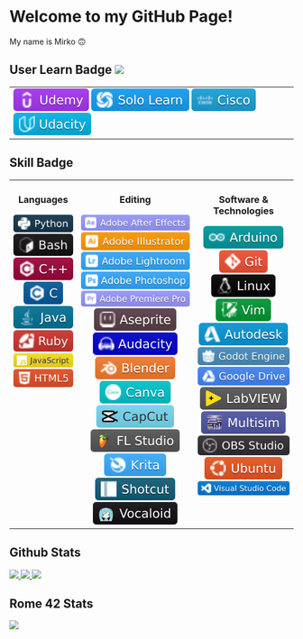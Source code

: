 # Welcome to my GitHub Page! 
<div valign="center">
	My name is Mirko 🙃
</div>

## User Learn Badge                                      ![](https://github.com/MirkokriM/giffs/blob/main/giffes/giphy.gif)
<table><tr><td valign="top" width="33%">

<div align="left">
	<img src="badges/_userlearning/Udemy.svg"/>
	<img src="badges/_userlearning/Solo_Learn.svg"/>
	<img src="badges/_userlearning/Cisco.svg"/>
	<img src="badges/_userlearning/Udacity.svg"/>
	
</div>

</td></tr></table>

## Skill Badge
<table><tr><td valign="top" align="center" width="20%">


### Languages
<div align="center">
	<img src="badges/Languages/Python.svg"/>
	<img src="badges/Languages/Bash.svg"/>
	<img src="badges/Languages/C++.svg"/>
	<img src="badges/Languages/C.svg"/>
	<img src="badges/Languages/Java.svg"/>
	<img src="badges/Languages/Ruby.svg"/>
	<img src="badges/Languages/JavaScript.svg"/>
	<img src="badges/Languages/HTML5.svg"/>
	
</div>

</td><td valign="top" align="center" width="35%">

### Editing
<div align="center">
	<img src="badges/Editing/Adobe_After_Effects.svg"/>
	<img src="badges/Editing/Adobe_Illustrator.svg"/>
	<img src="badges/Editing/Adobe_Lightroom.svg"/>
	<img src="badges/Editing/Adobe_Photoshop.svg"/>
	<img src="badges/Editing/Adobe_Premiere_Pro.svg"/>
	<img src="badges/Editing/Aseprite.svg"/>
	<img src="badges/Editing/Audacity.svg"/>
	<img src="badges/Editing/Blender.svg"/>
	<img src="badges/Editing/Canva.svg"/>
	<img src="badges/Editing/CapCut.svg"/>
	<img src="badges/Editing/FL_Studio.svg"/>
	<img src="badges/Editing/Krita.svg"/>
	<img src="badges/Editing/Shotcut.svg"/>
	<img src="badges/Editing/Vocaloid.svg"/>
	
</div>
	
</td><td valign="top" align="center" width="30%">

### Software & Technologies
<div align="center">
	<img src="badges/Software _&_technologies/Arduino.svg"/>
	<img src="badges/Software _&_technologies/Git.svg"/>
	<img src="badges/Software _&_technologies/Linux.svg"/>
	<img src="badges/Software _&_technologies/Vim.svg"/>
	<img src="badges/Software _&_technologies/Autodesk.svg"/>
	<img src="badges/Software _&_technologies/Godot_Engine.svg"/>
	<img src="badges/Software _&_technologies/Google_Drive.svg"/>
	<img src="badges/Software _&_technologies/LabVIEW.svg"/>
	<img src="badges/Software _&_technologies/Multisim.svg"/>
	<img src="badges/Software _&_technologies/OBS_Studio.svg"/>
	<img src="badges/Software _&_technologies/Ubuntu.svg"/>
	<img src="badges/Software _&_technologies/Visual_Studio_Code.svg"/>
</div>

</td></tr></table>

## Github Stats

<tr>
<td>
	<a href="https://github.com/MirkokriM">
		<img src="https://github-readme-stats.vercel.app/api?username=MirkokriM&show_icons=true&count_private=true&hide_border=true&theme=gruvbox" style="width: 50%">
	</a> 
</td>
<td>
	<a href="https://github.com/MirkokriM?tab=repositories">
		<img src="https://github-readme-stats.vercel.app/api/top-langs/?username=MirkokriM&hide_border=true&layout=compact&theme=gruvbox&langs_count=10" style="width: 42%">
	</a>
</td>
</tr>

<a href="https://github.com/MirkokriM?tab=repositories">
	<img src="https://github-readme-streak-stats.herokuapp.com/?user=MirkokriM&theme=gruvbox&hide_border=true">
</a>

## Rome 42 Stats

<table><tr>
	<img src="https://badge42.vercel.app/api/v2/cldu2s4nx00440gl8a0gi877d/stats?cursusId=21&coalitionId=124" />
</tr></table>
</div>
